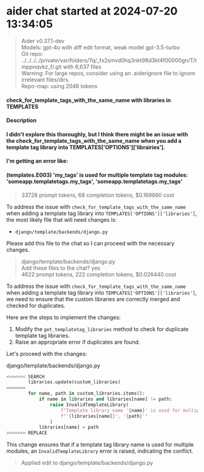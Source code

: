 
# aider chat started at 2024-07-20 13:34:05

> Aider v0.37.1-dev  
> Models: gpt-4o with diff edit format, weak model gpt-3.5-turbo  
> Git repo: ../../../../private/var/folders/7q/_fx2smvd0hq3nkt98d3kt4f00000gn/T/tmppnqvkz_f/.git with 6,637 files  
> Warning: For large repos, consider using an .aiderignore file to ignore irrelevant files/dirs.  
> Repo-map: using 2048 tokens  

#### check_for_template_tags_with_the_same_name with libraries in TEMPLATES  
#### Description  
#### 	  
#### I didn't explore this thoroughly, but I think there might be an issue with the check_for_template_tags_with_the_same_name when you add a template tag library into TEMPLATES['OPTIONS']['librairies'].  
#### I'm getting an error like:   
#### (templates.E003) 'my_tags' is used for multiple template tag modules: 'someapp.templatetags.my_tags', 'someapp.templatetags.my_tags'  
> 33728 prompt tokens, 68 completion tokens, $0.169660 cost  

To address the issue with `check_for_template_tags_with_the_same_name` when adding a template tag library into `TEMPLATES['OPTIONS']['libraries']`, the most likely file that will need changes is:

- `django/template/backends/django.py`

Please add this file to the chat so I can proceed with the necessary changes.

> django/template/backends/django.py  
> Add these files to the chat? yes  
> 4622 prompt tokens, 222 completion tokens, $0.026440 cost  

To address the issue with `check_for_template_tags_with_the_same_name` when adding a template tag library into `TEMPLATES['OPTIONS']['libraries']`, we need to ensure that the custom libraries are correctly merged and checked for duplicates.

Here are the steps to implement the changes:

1. Modify the `get_templatetag_libraries` method to check for duplicate template tag libraries.
2. Raise an appropriate error if duplicates are found.

Let's proceed with the changes:

django/template/backends/django.py
```python
<<<<<<< SEARCH
        libraries.update(custom_libraries)
=======
        for name, path in custom_libraries.items():
            if name in libraries and libraries[name] != path:
                raise InvalidTemplateLibrary(
                    f"Template library name '{name}' is used for multiple template tag modules: "
                    f"'{libraries[name]}', '{path}'"
                )
            libraries[name] = path
>>>>>>> REPLACE
```

This change ensures that if a template tag library name is used for multiple modules, an `InvalidTemplateLibrary` error is raised, indicating the conflict.

> Applied edit to django/template/backends/django.py  
